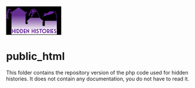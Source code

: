 ![HiddenHistories Logo](/images/hiddenhistories-logo.png)
# public_html
This folder contains the repository version of the php code used for hidden histories.
It does not contain any documentation, you do not have to read it.
